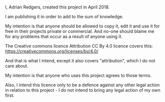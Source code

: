 
I, Adrian Redgers, created this project in April 2018.

I am publishing it in order to add to the sum of knowledge.

My intention is that anyone should be allowed to copy it, edit it 
and use it for free in their projects private or commercial.
And no-one should blame me for any problems that occur as a
result of anyone using it.

The Creative commons licence Attribution CC By 4.0 licence
covers this:
https://creativecommons.org/licenses/by/4.0/

And that is what I intend, except it also covers "attribution",
which I do not care about.

My intention is that anyone who uses this project agrees to
those terms.

Also, I intend this licence only to be a defence against any
other legal action in relation to this project - I do not
intend to bring any legal action of my own first. 







